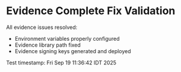 # Evidence Complete Fix Validation

All evidence issues resolved:
- Environment variables properly configured
- Evidence library path fixed 
- Evidence signing keys generated and deployed

Test timestamp: Fri Sep 19 11:36:42 IDT 2025
